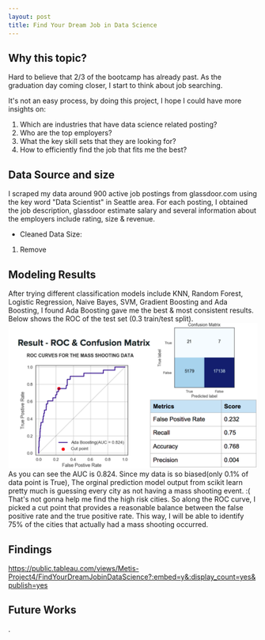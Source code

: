 ```yaml
---
layout: post
title: Find Your Dream Job in Data Science
---
```

## Why this topic?

Hard to believe that 2/3 of the bootcamp has already past. As the graduation day coming closer, I start to think about job searching. 

It's not an easy process, by doing this project, I hope I could have more insights on:
1. Which are industries that have data science related posting?
2. Who are the top employers?
3. What the key skill sets that they are looking for?
4. How to efficiently find the job that fits me the best?


## Data Source and size

I scraped my data around 900 active job postings from glassdoor.com using the key word "Data Scientist" in Seattle area. For each posting, I obtained the job description, glassdoor estimate salary and several information about the employers include rating, size & revenue. 
   
* Cleaned Data Size:

1. Remove 
  

## Modeling Results

After trying different classification models include KNN, Random Forest, Logistic Regression, Naive Bayes, SVM, Gradient Boosting and Ada Boosting, I found Ada Boosting gave me the best & most consistent results. Below shows the ROC of the test set (0.3 train/test split).
![](/images/Modeling_Result.png?raw=true)
As you can see the AUC is 0.824. Since my data is so biased(only 0.1% of data point is True), The orginal prediction model output from scikit learn pretty much is guessing every city as not having a mass shooting event. :(
That's not gonna help me find the high risk cities.
So along the ROC curve, I picked a cut point that provides a reasonable balance between the false positive rate and the true positive rate. This way, I will be able to identify 75% of the cities that actually had a mass shooting occurred. 

## Findings

https://public.tableau.com/views/Metis-Project4/FindYourDreamJobinDataScience?:embed=y&:display_count=yes&publish=yes



## Future Works 
. 



